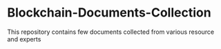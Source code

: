 # Blockchain-Documents-Collection
This repository contains few documents collected from various resource and experts
